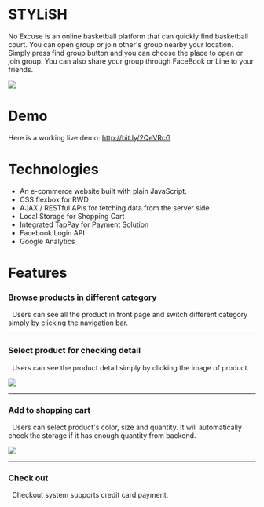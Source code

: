 # STYLiSH

No Excuse is an online basketball platform that can quickly find basketball court. You can open group or join other's group nearby your location. Simply press find group button and you can choose the place to open or join group. You can also share your group through FaceBook or Line to your friends.

![](https://i.imgur.com/jcUfXNo.jpg)





# Demo

Here is a working live demo: 
http://bit.ly/2QeVRcG


# Technologies

* An e-commerce website built with plain JavaScript.
* CSS flexbox for RWD
* AJAX / RESTful APIs for fetching data from the server side
* Local Storage for Shopping Cart
* Integrated TapPay for Payment Solution
* Facebook Login API
* Google Analytics


# Features

### Browse products in different category
&nbsp;&nbsp;Users can see all the product in front page and switch different category simply by clicking the navigation bar.






---


### Select product for checking detail
&nbsp;&nbsp;Users can see the product detail simply by clicking the image of product.


![](https://i.imgur.com/OPf9gUn.jpg)




---

### Add to shopping cart 
&nbsp;&nbsp;Users can select product's color, size and quantity. It will automatically check the storage if it has enough quantity from backend. 

![](https://i.imgur.com/WKRh8KU.png)


---
### Check out
&nbsp;&nbsp;Checkout system supports credit card payment.










